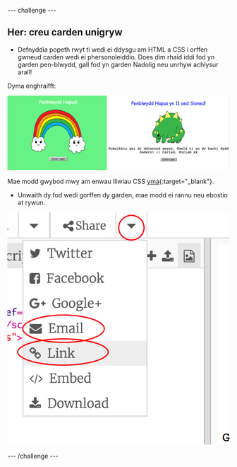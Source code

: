 --- challenge ---
## Her: creu carden unigryw
+ Defnyddia popeth rwyt ti wedi ei ddysgu am HTML a CSS i orffen gwneud carden wedi ei phersonoleiddio. Does dim rhaid iddi fod yn garden pen-blwydd, gall fod yn garden Nadolig neu unrhyw achlysur arall! 

Dyma enghraifft:

![screenshot](images/birthday-final.png)

Mae modd gwybod mwy am enwau lliwiau CSS [yma](http://jumpto.cc/colours){:target="_blank"}.

+ Unwaith dy fod wedi gorffen dy garden, mae modd ei rannu neu ebostio at rywun.

![screenshot](images/birthday-share.png)

--- /challenge ---

